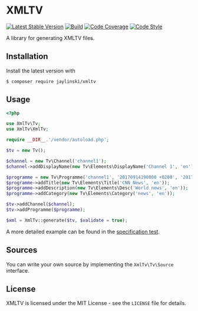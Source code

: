 # XMLTV

[![Latest Stable Version](https://poser.pugx.org/jaylinski/xmltv/v/stable)](https://packagist.org/packages/jaylinski/xmltv)
[![Build](https://img.shields.io/github/workflow/status/jaylinski/xmltv/Continuous%20Integration/master)](https://github.com/jaylinski/xmltv/actions)
[![Code Coverage](https://codecov.io/gh/jaylinski/xmltv/branch/master/graph/badge.svg)](https://codecov.io/gh/jaylinski/xmltv)
[![Code Style](https://styleci.io/repos/101584271/shield)](https://styleci.io/repos/101584271)

A library for generating XMLTV files.

## Installation

Install the latest version with

`$ composer require jaylinski/xmltv`

## Usage

```php
<?php

use XmlTv\Tv;
use XmlTv\XmlTv;

require __DIR__.'/vendor/autoload.php';

$tv = new Tv();

$channel = new Tv\Channel('channel1');
$channel->addDisplayName(new Tv\Elements\DisplayName('Channel 1', 'en'));

$programme = new Tv\Programme('channel1', '20170914190000 +0200', '20170914200000 +0200');
$programme->addTitle(new Tv\Elements\Title('CNN News', 'en'));
$programme->addDescription(new Tv\Elements\Desc('World news', 'en'));
$programme->addCategory(new Tv\Elements\Category('news', 'en'));

$tv->addChannel($channel);
$tv->addProgramme($programme);

$xml = XmlTv::generate($tv, $validate = true);
```

A more detailed example can be found in the
[specification test](https://github.com/jaylinski/xmltv/blob/master/spec/XmlTv/XmlTvSpec.php).

## Sources

You can write your own source by implementing the `XmlTv\Tv\Source` interface.

## License

XMLTV is licensed under the MIT License - see the `LICENSE` file for details.
